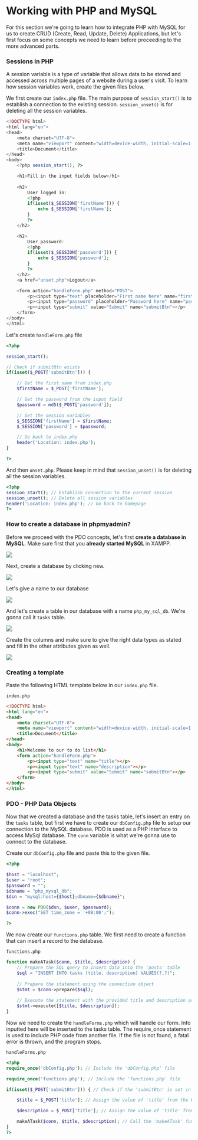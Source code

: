 # Working with PHP and MySQL

For this section we're going to learn how to integrate PHP with MySQL for us to create CRUD (Create, Read, Update, Delete) Applications, but let's first focus on some concepts we need to learn before proceeding to the more advanced parts.


### Sessions in PHP
A session variable is a type of variable that allows data to be stored and accessed across multiple pages of a website during a user's visit. To learn how session variables work, create the given files below. 

We first create our ```index.php``` file. The main purpose of ```session_start()``` is to establish a connection to the existing session. ```session_unset()``` is for deleting all the session variables.

```php
<!DOCTYPE html>
<html lang="en">
<head>
	<meta charset="UTF-8">
	<meta name="viewport" content="width=device-width, initial-scale=1.0">
	<title>Document</title>
</head>
<body>
	<?php session_start(); ?>

	<h1>Fill in the input fields below</h1>
	
	<h2>
		User logged in:
		<?php
		if(isset($_SESSION['firstName'])) {
			echo $_SESSION['firstName'];
		}
		?>		
	</h2>

	<h2>
		User password:
		<?php
		if(isset($_SESSION['password'])) {
			echo $_SESSION['password'];
		}
		?>		
	</h2>
	<a href="unset.php">Logout</a>

	<form action="handleForm.php" method="POST">
		<p><input type="text" placeholder="First name here" name="firstName"></p>
		<p><input type="password" placeholder="Password here" name="password"></p>
		<p><input type="submit" value="Submit" name="submitBtn"></p>
	</form>
</body>
</html>
```

Let's create ```handleForm.php``` file

```php
<?php 

session_start();

// Check if submitBtn exists
if(isset($_POST['submitBtn'])) {

	// Get the first name from index.php
	$firstName = $_POST['firstName'];

	// Get the password from the input field
	$password = md5($_POST['password']);

	// Set the session variables
	$_SESSION['firstName'] = $firstName;
	$_SESSION['password'] = $password;

	// Go back to index.php
	header('Location: index.php');
}

?>
```

And then ```unset.php```. Please keep in mind that ```session_unset()``` is for deleting all the session variables.

```php
<?php  
session_start(); // Establish connection to the current session
session_unset(); // Delete all session variables
header('Location: index.php'); // Go back to homepage
?>
```

### How to create a database in phpmyadmin?

Before we proceed with the PDO concepts, let's first <b>create a database in MySQL</b>. Make sure first that you <b>already started MySQL</b> in XAMPP.

<img src="Images/1_start and stop php mysql.png">

Next, create a database by clicking new.

<img src="Images/2_create_a_db_by_clicking_new.png">

Let's give a name to our database

<img src="Images/3_create_db_php_mysql.png">

And let's create a table in our database with a name ```php_my_sql_db```. We're gonna call it ```tasks``` table.

<img src="Images/4_create_tasks.png">

Create the columns and make sure to give the right data types as stated and fill in the other attributes given as well. 

<img src="Images/6_creating_the_tasks_table.png">

### Creating a template

Paste the following HTML template below in our ```index.php``` file. 

```index.php```

```html
<!DOCTYPE html>
<html lang="en">
<head>
	<meta charset="UTF-8">
	<meta name="viewport" content="width=device-width, initial-scale=1.0">
	<title>Document</title>
</head>
<body>
	<h1>Welcome to our to do list</h1>
	<form action="handleForm.php">
		<p><input type="text" name="title"></p>
		<p><input type="text" name="description"></p>
		<p><input type="submit" value="Submit" name="submitBtn"></p>
	</form>
</body>
</html>
```

### PDO - PHP Data Objects

Now that we created a database and the tasks table, let's insert an entry on the ```tasks``` table, but first we have to create our ```dbConfig.php``` file to setup our connection to the MySQL database. PDO is used as a PHP interface to access MySql database. The ```conn``` variable is what we're gonna use to connect to the database. 

Create our ```dbConfig.php``` file and paste this to the given file.

```php
<?php 

$host = "localhost";
$user = "root";
$password = "";
$dbname = "php_mysql_db";
$dsn = "mysql:host={$host};dbname={$dbname}";

$conn = new PDO($dsn, $user, $password);
$conn->exec("SET time_zone = '+08:00';");

?>
```

We now create our ```functions.php``` table. We first need to create a function that can insert a record to the database. 

```functions.php```

```php
function makeATask($conn, $title, $description) {
	// Prepare the SQL query to insert data into the 'posts' table
	$sql = "INSERT INTO tasks (title, description) VALUES(?,?)";
	
	// Prepare the statement using the connection object
	$stmt = $conn->prepare($sql);
	
	// Execute the statement with the provided title and description as parameters
	$stmt->execute([$title, $description]);
}

```

Now we need to create the ```handleForms.php``` which will handle our form. Info inputted here will be inserted to the tasks table. The require_once statement is used to include PHP code from another file. If the file is not found, a fatal error is thrown, and the program stops. 

```handleForms.php```

```php
<?php  
require_once('dbConfig.php'); // Include the 'dbConfig.php' file

require_once('functions.php'); // Include the 'functions.php' file

if(isset($_POST['submitBtn'])) { // Check if the 'submitBtn' is set in the POST request

	$title = $_POST['title']; // Assign the value of 'title' from the POST request to the $title variable

	$description = $_POST['title']; // Assign the value of 'title' from the POST request to the $description variable

	makeATask($conn, $title, $description); // Call the 'makeATask' function with the $conn, $title, and $description variables
}
?>

```


















